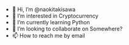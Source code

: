 - 👋 Hi, I’m @naokitakisawa
- 👀 I’m interested in Cryptocurrency
- 🌱 I’m currently learning Python
- 💞️ I’m looking to collaborate on Somewhere?
- 📫 How to reach me by email

<!---
naokitakisawa/naokitakisawa is a ✨ special ✨ repository because its `README.md` (this file) appears on your GitHub profile.
You can click the Preview link to take a look at your changes.
--->

